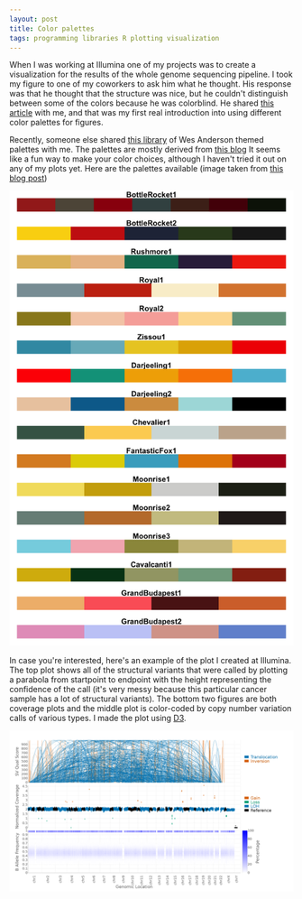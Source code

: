 ```yaml
---
layout: post
title: Color palettes
tags: programming libraries R plotting visualization
---
```


When I was working at Illumina one of my projects was to create a visualization for the results of the whole genome sequencing pipeline. I took my figure to one of my coworkers to ask him what he thought. His response was that he thought that the structure was nice, but he couldn't distinguish between some of the colors because he was colorblind. He shared [this article](https://www.nature.com/articles/nmeth.1618) with me, and that was my first real introduction into using different color palettes for figures.

Recently, someone else shared [this library](https://github.com/karthik/wesanderson) of Wes Anderson themed palettes with me. The palettes are mostly derived from [this blog](https://wesandersonpalettes.tumblr.com/) It seems like a fun way to make your color choices, although I haven't tried it out on any of my plots yet. Here are the palettes available (image taken from [this blog post](https://www.datanovia.com/en/blog/top-r-color-palettes-to-know-for-great-data-visualization/))

![Wes Anderson Palettes](/images/color-palettes/029-r-color-palettes-wes-anderson-color-palettes-r-1.png)

In case you're interested, here's an example of the plot I created at Illumina. The top plot shows all of the structural variants that were called by plotting a parabola from startpoint to endpoint with the height representing the confidence of the call (it's very messy because this particular cancer sample has a lot of structural variants). The bottom two figures are both coverage plots and the middle plot is color-coded by copy number variation calls of various types. I made the plot using [D3](https://d3js.org/).

![SV and CNV plot](/images/color-palettes/NA12892-Rep03-combined_S1.summary.png)